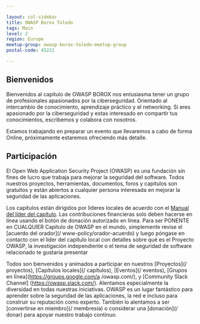 ```yaml
---

layout: col-sidebar
title: OWASP Borox Toledo
tags: Main
level: 2
region: Europe
meetup-group: owasp-borox-toledo-meetup-group
postal-code: 45222

---
```


## Bienvenidos
Bienvenidos al capítulo de OWASP BOROX nos entusiasma tener un grupo de profesionales apasionados por la ciberseguridad. Orientado al intercambio de conocimiento, aprendizaje práctico y el networking. Si eres apasionado por la ciberseguridad y estas interesado en compartir tus conocimientos, escribemos y colabora con nosotros.

Estamos trabajando en preparar un evento que llevaremos a cabo de forma Online, próximamente estaremos ofreciendo más detalle.

## Participación
El Open Web Application Security Project (OWASP) es una fundación sin fines de lucro que trabaja para mejorar la seguridad del software. Todos nuestros proyectos, herramientas, documentos, foros y capítulos son gratuitos y están abiertos a cualquier persona interesada en mejorar la seguridad de las aplicaciones.

Los capítulos están dirigidos por líderes locales de acuerdo con el [Manual del líder del capítulo](/www-policy/rules-of-procedure/chapter-handbook). Las contribuciones financieras solo deben hacerse en línea usando el botón de donación autorizado en línea. Para ser PONENTE en CUALQUIER Capítulo de OWASP en el mundo, simplemente revise el [acuerdo del orador](/ www-policy/orador-acuerdo) y luego póngase en contacto con el líder del capítulo local con detalles sobre qué es el Proyecto OWASP, la investigación independiente o el tema de seguridad de software relacionado te gustaría presentar

Todos son bienvenidos y animados a participar en nuestros [Proyectos](/ proyectos), [Capítulos locales](/ capítulos), [Eventos](/ eventos), [Grupos en línea](https://groups.google.com/a /owasp.com/), y [Community Slack Channel] (https://owasp.slack.com/). Alentamos especialmente la diversidad en todas nuestras iniciativas. OWASP es un lugar fantástico para aprender sobre la seguridad de las aplicaciones, la red e incluso para construir su reputación como experto. También lo alentamos a ser [convertirse en miembro](/ membresía) o considerar una [donación](/ donar) para apoyar nuestro trabajo continuo.
